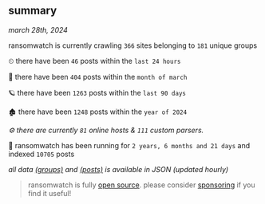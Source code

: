 
## summary
_march 28th, 2024_

ransomwatch is currently crawling `366` sites belonging to `181` unique groups

⏲ there have been `46` posts within the `last 24 hours`

🦈 there have been `404` posts within the `month of march`

🪐 there have been `1263` posts within the `last 90 days`

🏚 there have been `1248` posts within the `year of 2024`

_⚙️ there are currently `81` online hosts & `111` custom parsers._

🦕 ransomwatch has been running for `2 years, 6 months and 21 days` and indexed `10705` posts

_all data  [(groups)](http://ransomwhat.telemetry.ltd/groups) and [(posts)](http://ransomwhat.telemetry.ltd/posts) is available in JSON (updated hourly)_

> ransomwatch is fully [open source](https://github.com/joshhighet/ransomwatch#ransomwatch--). please consider [sponsoring](https://github.com/sponsors/joshhighet) if you find it useful!
